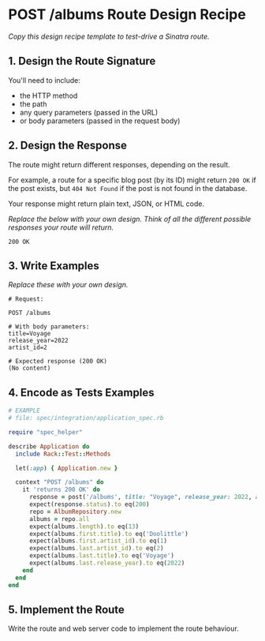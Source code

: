 # POST /albums Route Design Recipe

_Copy this design recipe template to test-drive a Sinatra route._

## 1. Design the Route Signature

You'll need to include:
  * the HTTP method
  * the path
  * any query parameters (passed in the URL)
  * or body parameters (passed in the request body)

## 2. Design the Response

The route might return different responses, depending on the result.

For example, a route for a specific blog post (by its ID) might return `200 OK` if the post exists, but `404 Not Found` if the post is not found in the database.

Your response might return plain text, JSON, or HTML code. 

_Replace the below with your own design. Think of all the different possible responses your route will return._

`200 OK`


## 3. Write Examples

_Replace these with your own design._

```
# Request:

POST /albums 

# With body parameters:
title=Voyage
release_year=2022
artist_id=2

# Expected response (200 OK)
(No content)
```

## 4. Encode as Tests Examples

```ruby
# EXAMPLE
# file: spec/integration/application_spec.rb

require "spec_helper"

describe Application do
  include Rack::Test::Methods

  let(:app) { Application.new }

  context "POST /albums" do
    it 'returns 200 OK' do
      response = post('/albums', title: "Voyage", release_year: 2022, artist_id: 2)
      expect(response.status).to eq(200)
      repo = AlbumRepository.new
      albums = repo.all
      expect(albums.length).to eq(13)
      expect(albums.first.title).to eq('Doolittle')
      expect(albums.first.artist_id).to eq(1)
      expect(albums.last.artist_id).to eq(2)
      expect(albums.last.title).to eq('Voyage')
      expect(albums.last.release_year).to eq(2022)
    end
  end
end
```

## 5. Implement the Route

Write the route and web server code to implement the route behaviour.
